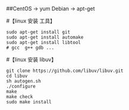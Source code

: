 
##CentOS -> yum      Debian -> apt-get

#【linux 安装 工具】
```
sudo apt-get install git
sudo apt-get install automake
sudo apt-get install libtool
# gcc  g++ gdb ...
```

#【linux 安装 libuv】
```
git clone https://github.com/libuv/libuv.git
cd libuv
sh autogen.sh
./configure
make
make check
sudo make install
```
